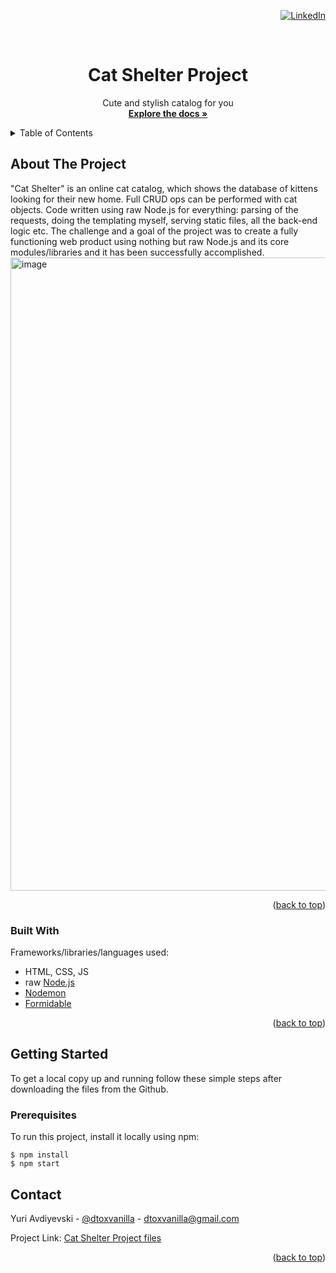 <div id="top"></div>
<div align="right">

[![LinkedIn][linkedin-shield]][linkedin-url]

</div>
<!-- PROJECT NAME -->
<br />
<div align="center">

  <h1 align="center">Cat Shelter Project</h1>

  <p align="center">
    Cute and stylish catalog for you
    <br />
    <a href="https://github.com/dtoxvanilla1991/Cat-Shelter-Catalog.git"><strong>Explore the docs »</strong></a>
    <!-- <br />
    <br />
    <a href="">View Demo</a>
    ·
    <a href="">Report Bug</a>
    ·
    <a href="">Request Feature</a>
  </p> -->
</div>

<!-- TABLE OF CONTENTS -->
<details>
  <summary>Table of Contents</summary>
  <ol>
    <li>
      <a href="#about-the-project">About The Project</a>
      <ul>
        <li><a href="#built-with">Built With</a></li>
      </ul>
    </li>
    <li>
      <a href="#getting-started">Getting Started</a>
      <ul>
        <li><a href="#prerequisites">Prerequisites</a></li>
      </ul>
    </li>
    <li><a href="#contact">Contact</a></li>
  </ol>
</details>

<!-- ABOUT THE PROJECT -->

## About The Project

"Cat Shelter" is an online cat catalog, which shows the database of kittens looking for their new home. Full CRUD ops can be performed with cat objects.
Code written using raw Node.js for everything: parsing of the requests, doing the templating myself, serving static files, all the back-end logic etc.
The challenge and a goal of the project was to create a fully functioning web product using nothing but raw Node.js and its core modules/libraries and it has been successfully accomplished.
<img width="1013" alt="image" src="https://user-images.githubusercontent.com/73205087/154597503-c2085a7e-3c48-4906-a4d1-58978d918956.png">
<p align="right">(<a href="#top">back to top</a>)</p>

### Built With

Frameworks/libraries/languages used:

- HTML, CSS, JS
- raw [Node.js](https://nodejs.org/en/)
- [Nodemon](https://www.npmjs.com/package/nodemon)
- [Formidable](https://www.npmjs.com/package/formidable)

<p align="right">(<a href="#top">back to top</a>)</p>

<!-- GETTING STARTED -->

## Getting Started

To get a local copy up and running follow these simple steps after downloading the files from the Github.

### Prerequisites

To run this project, install it locally using npm:

```
$ npm install
$ npm start
```

<!-- CONTACT -->

## Contact

Yuri Avdiyevski - [@dtoxvanilla](https://twitter.com/dtoxvanilla) - dtoxvanilla@gmail.com

Project Link: [Cat Shelter Project files](https://github.com/dtoxvanilla1991/Cat-Shelter-Catalog.git)

<p align="right">(<a href="#top">back to top</a>)</p>

[linkedin-shield]: https://img.shields.io/badge/-LinkedIn-black.svg?style=for-the-badge&logo=linkedin&colorB=555
[linkedin-url]: https://linkedin.com/in/yuri-avdijevski
